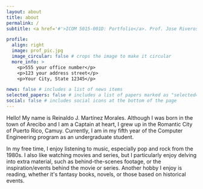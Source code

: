 ```yaml
---
layout: about
title: about
permalink: /
subtitle: <a href='#'>ICOM 5015-001D: Portfolio</a>. Prof. Jose Riveros. April 24, 2024

profile:
  align: right
  image: prof_pic.jpg
  image_circular: false # crops the image to make it circular
  more_info: >
    <p>555 your office number</p>
    <p>123 your address street</p>
    <p>Your City, State 12345</p>

news: false # includes a list of news items
selected_papers: false # includes a list of papers marked as "selected={true}"
social: false # includes social icons at the bottom of the page
---
```


Hello! My name is Reinaldo J. Martínez Morales. Although I was born in the town of Arecibo and I am a Captain at heart, I grew up in the Romantic City of Puerto Rico, Camuy. Currently, I am in my fifth year of the Computer Engineering program as an undergraduate student.

In my free time, I enjoy listening to music, especially pop and rock from the 1980s. I also like watching movies and series, but I particularly enjoy delving into extra material, such as behind-the-scenes footage, or the inspiration/events behind the movie or series. Another hobby I enjoy is reading, whether it's fantasy books, novels, or those based on historical events.
